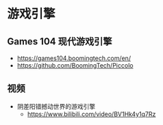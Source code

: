# 游戏引擎

## Games 104 现代游戏引擎

- https://games104.boomingtech.com/en/
- https://github.com/BoomingTech/Piccolo

## 视频

- 阴差阳错撼动世界的游戏引擎
  - https://www.bilibili.com/video/BV1Hk4y1q7Rz
